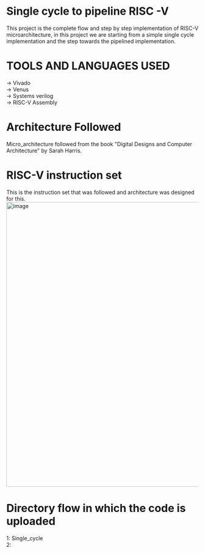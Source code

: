 # Single cycle to pipeline RISC -V
This project is the complete flow and step by step implementation of RISC-V microarchitecture, in this project we are starting from a simple single cycle implementation and the step towards the pipelined implementation.

# TOOLS AND LANGUAGES USED
-> Vivado\
-> Venus\
-> Systems verilog\
-> RISC-V Assembly

# Architecture Followed
Micro_architecture followed from the book "Digital Designs and Computer Architecture" by Sarah Harris. 

# RISC-V instruction set
This is the instruction set that was followed and architecture was designed for this.
<img width="627" height="745" alt="image" src="https://github.com/user-attachments/assets/30f41bd7-de7c-4e30-80a2-7773b8166671" />


# Directory flow in which the code is uploaded
1: Single_cycle\
2: 
